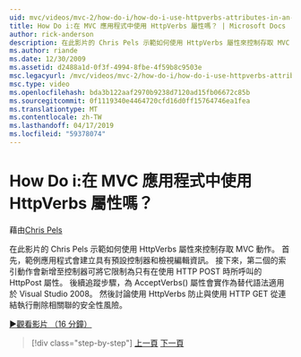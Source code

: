 ```yaml
---
uid: mvc/videos/mvc-2/how-do-i/how-do-i-use-httpverbs-attributes-in-an-mvc-application
title: How Do i:在 MVC 應用程式中使用 HttpVerbs 屬性嗎？ | Microsoft Docs
author: rick-anderson
description: 在此影片的 Chris Pels 示範如何使用 HttpVerbs 屬性來控制存取 MVC 動作。 首先，範例應用程式會透過預設共同...
ms.author: riande
ms.date: 12/30/2009
ms.assetid: d2488a1d-0f3f-4994-8fbe-4f59b8c9503e
msc.legacyurl: /mvc/videos/mvc-2/how-do-i/how-do-i-use-httpverbs-attributes-in-an-mvc-application
msc.type: video
ms.openlocfilehash: bda3b122aaf2970b9238d7120ad15fb06672c85b
ms.sourcegitcommit: 0f1119340e4464720cfd16d0ff15764746ea1fea
ms.translationtype: MT
ms.contentlocale: zh-TW
ms.lasthandoff: 04/17/2019
ms.locfileid: "59378074"
---
```

# <a name="how-do-i-use-httpverbs-attributes-in-an-mvc-application"></a>How Do i:在 MVC 應用程式中使用 HttpVerbs 屬性嗎？

藉由[Chris Pels](https://twitter.com/chrispels)

在此影片的 Chris Pels 示範如何使用 HttpVerbs 屬性來控制存取 MVC 動作。 首先，範例應用程式會建立具有預設控制器和檢視編輯資訊。 接下來，第二個的索引動作會新增至控制器可將它限制為只有在使用 HTTP POST 時所呼叫的 HttpPost 屬性。 後續追蹤步驟，為 AcceptVerbs() 屬性會實作為替代語法適用於 Visual Studio 2008。 然後討論使用 HttpVerbs 防止與使用 HTTP GET 從連結執行刪除相關聯的安全性風險。

[&#9654;觀看影片 （16 分鐘）](https://channel9.msdn.com/Blogs/ASP-NET-Site-Videos/how-do-i-use-httpverbs-attributes-in-an-mvc-application)

> [!div class="step-by-step"]
> [上一頁](how-do-i-work-with-model-binders-in-an-mvc-application.md)
> [下一頁](mvc2-html-encoding.md)
